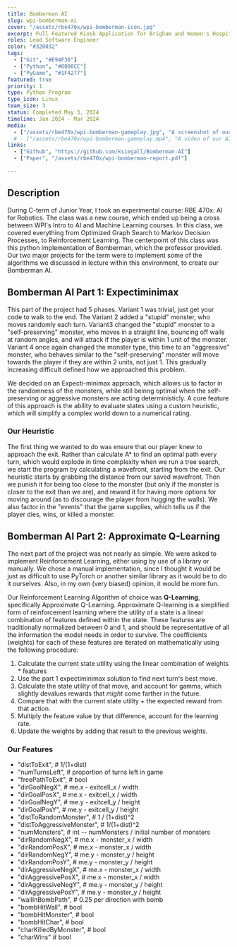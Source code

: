 ```yaml
---
title: Bomberman AI
slug: wpi-bomberman-ai
cover: "/assets/rbe470x/wpi-bomberman-icon.jpg"
excerpt: Full Featured Kiosk Application for Brigham and Women's Hospital, made during WPI's CS 3733 Software Engineering class.
roles: Lead Software Engineer
color: "#320032"
tags:
  - ["Git", "#E94F36"]
  - ["Python", "#0000CC"]
  - ["PyGame", "#1F4277"]
featured: true
priority: 1
type: Python Program
type_icon: Linux
team_size: 3
status: Completed May 3, 2024
timeline: Jan 2024 - Mar 2024
media:
  - ["/assets/rbe470x/wpi-bomberman-gameplay.jpg", "A screenshot of our AI playing the game"]
  # - ["/assets/rbe470x/wpi-bomberman-gameplay.mp4", "A video of our AI playing the game"]
links:
  - ["Github", "https://github.com/ksiegall/Bomberman-AI"]
  - ["Paper", "/assets/rbe470x/wpi-bomberman-report.pdf"]

---
```



## Description
During C-term of Junior Year, I took an experimental course: RBE 470x: AI for Robotics. The class was a new course, which ended up being a cross between WPI's Intro to AI and Machine Learning courses. In this class, we covered everything from Optimized Graph Search to Markov Decision Processes, to Reinforcement Learning. The centerpoint of this class was this python implementation of Bomberman, which the professor provided. Our two major projects for the term were to implement some of the algorithms we discussed in lecture within this environment, to create our Bomberman AI.


## Bomberman AI Part 1: Expectiminimax

This part of the project had 5 phases. Variant 1 was trivial, just get your code to walk to the end. The Variant 2 added a "stupid" monster, who moves randomly each turn. Variant3 changed the "stupid" monster to a "self-preserving" monster, who moves in a straight line, bouncing off walls at random angles, and will attack if the player is within 1 unit of the monster. Variant 4 once again changed the monster type, this time to an "aggressive" monster, who behaves similar to the "self-preserving" monster will move towards the player if they are within 2 units, not just 1. This gradually increasing difficult defined how we approached this problem.

We decided on an Expecti-minimax approach, which allows us to factor in the randomness of the monsters, while still beinng optimal when the self-preserving or aggressive monsters are acting deterministicly. A core feature of this approach is the ability to evaluate states using a custom heuristic, which will simplify a complex world down to a numerical rating.

### Our Heuristic

The first thing we wanted to do was ensure that our player knew to approach the exit. Rather than calculate A* to find an optimal path every turn, which would explode in time complexity when we run a tree search, we start the program by calculating a wavefront, starting from the exit. Our heuristic starts by grabbing the distance from our saved wavefront. Then we punish it for being too close to the monster (but only if the monster is closer to the exit than we are), and reward it for having more options for moving around (as to discourage the player from hugging the walls). We also factor in the "events" that the game supplies, which tells us if the player dies, wins, or killed a monster.

## Bomberman AI Part 2: Approximate Q-Learning

The next part of the project was not nearly as simple. We were asked to implement Reinforcement Learning, either using by use of a library or manually. We chose a manual implementation, since I thought it would be just as difficult to use PyTorch or another similar library as it would be to do it ourselves. Also, in my own (very biased) opinion, it would be more fun.

Our Reinforcement Learning Algorithm of choice was **Q-Learning**, specifically Approximate Q-Learning. Approximate Q-learning is a simplified form of reinforcement learning where the utility of a state is a linear combination of features defined within the state. These features are traditionally normalized between 0 and 1, and should be representative of all the information the model needs in order to survive. The coefficients (weights) for each of these features are iterated on mathematically using the following procedure:

1. Calculate the current state utility using the linear combination of weights * features
2. Use the part 1 expectiminimax solution to find next turn's best move.
3. Calculate the state utility of that move, and account for gamma, which slightly devalues rewards that *might* come farther in the future.
4. Compare that with the current state utility + the expected reward from that action.
5. Multiply the feature value by that difference, account for the learning rate.
6. Update the weights by adding that result to the previous weights.



### Our Features


- "distToExit",     # 1/(1+dist)
- "numTurnsLeft",   # proportion of turns left in game
- "freePathToExit", # bool
- "dirGoalNegX",    # me.x - exitcell_x / width
- "dirGoalPosX",    # me.x - exitcell_x / width
- "dirGoalNegY",    # me.y - exitcell_y / height
- "dirGoalPosY",    # me.y - exitcell_y / height
- "distToRandomMonster", # 1 / (1+dist)^2
- "distToAggressiveMonster", # 1/(1+dist)^2
- "numMonsters",    # int -- numMonsters / initial number of monsters
- "dirRandomNegX",  # me.x - monster_x / width
- "dirRandomPosX",  # me.x - monster_x / width
- "dirRandomNegY",  # me.y - monster_y / height
- "dirRandomPosY",  # me.y - monster_y / height
- "dirAggressiveNegX", # me.x - monster_x / width
- "dirAggressivePosX", # me.x - monster_x / width
- "dirAggressiveNegY", # me.y - monster_y / height
- "dirAggressivePosY", # me.y - monster_y / height
- "wallInBombPath", # 0.25 per direction with bomb
- "bombHitWall",    # bool
- "bombHitMonster", # bool
- "bombHitChar",    # bool
- "charKilledByMonster", # bool
- "charWins"        # bool